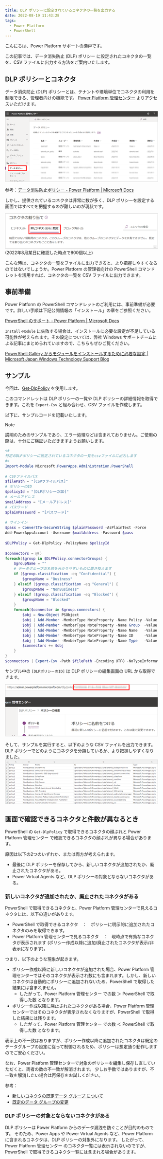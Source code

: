 ```yaml
---
title: DLP ポリシーに設定されているコネクタの一覧を出力する
date: 2022-08-19 11:43:28
tags:
  - Power Platform
  - PowerShell
---
```


こんにちは、Power Platform サポートの瀬戸です。

この記事では、データ消失防止 (DLP) ポリシー に設定されたコネクタの一覧を、CSV ファイルに出力する方法をご案内いたします。

<!-- more -->

## DLP ポリシーとコネクタ
データ消失防止 (DLP) ポリシーとは、テナントや環境単位でコネクタの利用を制限できる、管理者向けの機能です。
[Power Platform 管理センター](https://admin.powerplatform.microsoft.com/home) よりアクセスいただけます。

![](Output-dlp-policy-connector-list/2022-08-17-17-29-40.png)

参考：[データ消失防止ポリシー - Power Platform | Microsoft Docs](https://docs.microsoft.com/ja-jp/power-platform/admin/wp-data-loss-prevention)

しかし、提供されているコネクタは非常に数が多く、DLP ポリシーを設定する画面ではすべてを把握するのが難しいのが現状です。

![](Output-dlp-policy-connector-list/2022-08-18-16-35-50.png)  
(2022年8月某日に確認した時点で800個以上)

こんな時は、コネクタの一覧をファイルに出力できると、より把握しやすくなるのではないでしょうか。Power Platform の管理者向けの PowerShell コマンドレットを活用すれば、コネクタの一覧を CSV ファイルに出力できます。

## 事前準備
Power Platform の PowerShell コマンドレットのご利用には、事前準備が必要です。詳しい手順は下記公開情報の「インストール」の章をご参照ください。

[PowerShell のサポート - Power Platform | Microsoft Docs](https://docs.microsoft.com/ja-jp/power-platform/admin/powerapps-powershell)

`Install-Module` に失敗する場合は、インストールに必要な設定が不足している可能性が考えられます。その設定については、弊社 Windows サポートチームによる記事にまとめられていますので、こちらもぜひご覧ください。

[PowerShell Gallery からモジュールをインストールするために必要な設定 | Microsoft Japan Windows Technology Support Blog](https://jpwinsup.github.io/blog/2021/06/14/UserInterfaceAndApps/PowerShell/how-to-setup-install-module/)

## サンプル
今回は、[Get-DlpPolicy](https://docs.microsoft.com/ja-jp/powershell/module/microsoft.powerapps.administration.powershell/get-dlppolicy?view=pa-ps-latest) を使用します。

このコマンドレットは DLP ポリシーの一覧や DLP ポリシーの詳細情報を取得できます。これを `Export-Csv` と組み合わせ、CSV ファイルを作成します。

以下に、サンプルコードを記載いたします。

>[!NOTE]  
>説明のためのサンプルであり、エラー処理などは含まれておりません。ご使用の際は、十分にご検証いただきますようお願いします。

```powershell
<#
特定のDLPポリシーに設定されているコネクタの一覧をcsvファイルに出力します
#>
Import-Module Microsoft.PowerApps.Administration.PowerShell

# CSVファイルパス
$filePath = "[CSVファイルパス]"
# ポリシーのID
$policyId = "[DLPポリシーのID]"
# メールアドレス
$mailAddress = "[メールアドレス]"
# パスワード
$plainPassword = "[パスワード]"

# サインイン
$pass = ConvertTo-SecureString $plainPassword -AsPlainText -Force
Add-PowerAppsAccount -Username $mailAddress -Password $pass

$DLPPolicy = Get-DlpPolicy -PolicyName $policyId

$connectors = @()
foreach($group in $DLPPolicy.connectorGroups) {
    $groupName = ""
    # データグループの名前を分かりやすいものに置き換えます
    if ($group.classification -eq "Confidential") {
        $groupName = "Business"
    } elseif ($group.classification -eq "General") {
        $groupName = "NonBusiness"
    } elseif ($group.classification -eq "Blocked") {
        $groupName = "Blocked"
    }
    foreach($connector in $group.connectors) {
        $obj = New-Object PSObject
        $obj | Add-Member -MemberType NoteProperty -Name Policy -Value $DLPPolicy.displayName
        $obj | Add-Member -MemberType NoteProperty -Name Group  -Value $groupName
        $obj | Add-Member -MemberType NoteProperty -Name Name   -Value $connector.name
        $obj | Add-Member -MemberType NoteProperty -Name ID     -Value $connector.id
        $obj | Add-Member -MemberType NoteProperty -Name Type   -Value $connector.type
        $connectors += $obj
    }
}
$connectors | Export-Csv -Path $filePath -Encoding UTF8 -NoTypeInformation
```

サンプル中の `[DLPポリシーのID]` は DLP ポリシーの編集画面の URL から取得できます。

![](Output-dlp-policy-connector-list/2022-08-18-17-24-45.png)

そして、サンプルを実行すると、以下のような CSV ファイルを出力できます。DLP ポリシーでどのようにコネクタを分類しているか、より把握しやすくなりました。  
![](Output-dlp-policy-connector-list/2022-08-18-16-56-37.png)

## 画面で確認できるコネクタと件数が異なるとき

PowerShell の `Get-DlpPolicy` で取得できるコネクタの顔ぶれと Power Platform 管理センター で確認できるコネクタの顔ぶれが異なる場合があります。

原因は以下の2つのいずれか、または両方が考えられます。

* 最後に DLP ポリシーを保存してから、新しいコネクタが追加されたか、廃止されたコネクタがある。
* Power Virtual Agents など、DLP ポリシーの対象とならないコネクタがある。

### 新しいコネクタが追加されたか、廃止されたコネクタがある

PowerShell で取得できるコネクタと、Power Platform 管理センターで見えるコネクタには、以下の違いがあります。

* PowerShell で取得できるコネクタ　：　ポリシーに明示的に追加されたコネクタのみを取得できます。
* Power Platform 管理センターで見るコネクタ　：　現時点で有効なコネクタが表示されます (ポリシー作成以降に追加/廃止されたコネクタが表示/非表示になります)。

つまり、以下のような現象が起きます。

* ポリシー作成以降に新しいコネクタが追加された場合、Power Platform 管理センターではそのコネクタが表示され数にも含まれます。しかし、新しいコネクタは自動的にポリシーに追加されないため、PowerShell で取得した結果には含まれません。
  * したがって、Power Platform 管理センター での数 ＞ PowerShell で取得した数 となります。
* ポリシー作成以降に廃止されたコネクタがある場合、Power Platform 管理センターではそのコネクタが表示されなくなりますが、PowerShell で取得した結果には残ります。
  * したがって、Power Platform 管理センター での数 ＜ PowerShell で取得した数 となります。

表示上の不一致はありますが、ポリシー作成以降に追加されたコネクタは既定のデータグループの設定に従って制御されるため、ポリシーは想定通り動作しますのでご安心ください。

なお、Power Platform 管理センターで対象のポリシーを編集し保存し直していただくと、両者の数の不一致が解消されます。
少しお手数ではありますが、不一致を解消したい場合は再保存をお試しください。

 参考：

 * [新しいコネクタの既定データ グループ について](https://docs.microsoft.com/ja-jp/power-platform/admin/dlp-connector-classification#default-data-group-for-new-connectors)
 * [既定のデータ グループの変更](https://docs.microsoft.com/ja-jp/power-platform/admin/prevent-data-loss#change-the-default-data-group)

### DLP ポリシーの対象とならないコネクタがある
DLP ポリシーは Power Platform からのデータ漏洩を防ぐことが目的のものです。
そのため、Power Apps や Power Virtual Agents など、Power Platform に含まれるコネクタは、DLP ポリシーの対象外になります。
したがって、Power Platform 管理センター のコネクタ一覧には表示されないのですが、PowerShell で取得できるコネクタ一覧には含まれる場合があります。
